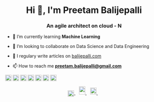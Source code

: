 <h1 align="center">Hi 👋, I'm Preetam Balijepalli</h1>
<h3 align="center">An agile architect on cloud - N</h3>

- 🌱 I’m currently learning **Machine Learning**

- 👯 I’m looking to collaborate on Data Science and Data Engineering 

- 📝 I regulary write articles on [balijepalli.com](balijepalli.com)

- 📫 How to reach me **preetam.balijepalli@gmail.com**

<p align="left">
 <img src="https://devicons.github.io/devicon/devicon.git/icons/amazonwebservices/amazonwebservices-original-wordmark.svg" alt="aws" width="20" height="20"/> 
 <img src="https://devicons.github.io/devicon/devicon.git/icons/docker/docker-original-wordmark.svg" alt="docker" width="20" height="20"/> 
 <img src="https://devicons.github.io/devicon/devicon.git/icons/java/java-original-wordmark.svg" alt="java" width="20" height="20"/> 
 <img src="https://devicons.github.io/devicon/devicon.git/icons/mysql/mysql-original-wordmark.svg" alt="mysql" width="20" height="20"/> 
 <img src="https://devicons.github.io/devicon/devicon.git/icons/scala/scala-original-wordmark.svg" alt="scala" width="20" height="20"/> 
 <img src="https://devicons.github.io/devicon/devicon.git/icons/python/python-original-wordmark.svg" alt="python" width="20" height="20"/> 
 <img src="https://devicons.github.io/devicon/devicon.git/icons/linux/linux-original.svg" alt="linux" width="20" height="20"/>
</p>

<p align="center">
<a href="https://twitter.com/balijepalli" target="blank">
  <img align="center" src="https://cdn.jsdelivr.net/npm/simple-icons@3.0.1/icons/twitter.svg" alt="balijepalli" height="20" width="20">
</a>&nbsp;&nbsp;
<a href="https://www.linkedin.com/in/preetambalijepalli/" target="blank">
  <img height="26" src="https://cdn.jsdelivr.net/npm/simple-icons@3.0.1/icons/linkedin.svg?raw=true" height="20" width="20">
</a>&nbsp;&nbsp;  
<a href="mailto:preetam.balijepalli@gmail.com" target="blank">
  <img height="22" src="https://cdn.jsdelivr.net/npm/simple-icons@3.0.1/icons/gmail.svg?raw=true" height="20" width="20" alt=""> 
</a>&nbsp;&nbsp; 
</p>
